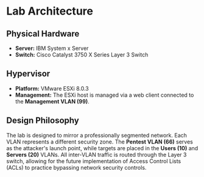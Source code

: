 # Lab Architecture

## Physical Hardware

* **Server:** IBM System x Server
* **Switch:** Cisco Catalyst 3750 X Series Layer 3 Switch

## Hypervisor

* **Platform:** VMware ESXi 8.0.3
* **Management:** The ESXi host is managed via a web client connected to the **Management VLAN (99)**.

## Design Philosophy

The lab is designed to mirror a professionally segmented network. Each VLAN represents a different security zone. The **Pentest VLAN (66)** serves as the attacker's launch point, while targets are placed in the **Users (10)** and **Servers (20)** VLANs. All inter-VLAN traffic is routed through the Layer 3 switch, allowing for the future implementation of Access Control Lists (ACLs) to practice bypassing network security controls.
